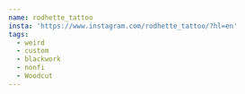 ```yaml
---
name: rodhette_tattoo
insta: 'https://www.instagram.com/rodhette_tattoo/?hl=en'
tags:
  - weird
  - custom
  - blackwork
  - nonfi
  - Woodcut
---
```


